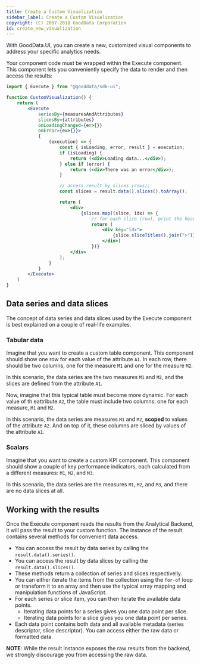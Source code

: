 ```yaml
---
title: Create a Custom Visualization
sidebar_label: Create a Custom Visualization
copyright: (C) 2007-2018 GoodData Corporation
id: create_new_visualization
---
```


With GoodData.UI, you can create a new, customized visual components to address your specific analytics needs.

Your component code must be wrapped within the Execute component. This component lets you conveniently specify
the data to render and then access the results:

```jsx
import { Execute } from "@gooddata/sdk-ui";

function CustomVisualization() {
    return (
        <Execute
            seriesBy={measuresAndAttributes}
            slicesBy={attributes}
            onLoadingChanged={e=>{}}
            onError={e=>{}}>
            {
                (execution) => {
                    const { isLoading, error, result } = execution;
                    if (isLoading) {
                        return (<div>Loading data...</div>);
                    } else if (error) {
                        return (<div>There was an error</div>);
                    }

                    // access result by slices (rows);
                    const slices = result.data().slices().toArray();

                    return (
                        <div>
                            {slices.map((slice, idx) => {
                                // for each slice (row), print the header and then the actual formatted data points
                                return (
                                    <div key="idx">
                                        {slice.sliceTitles().join(">")} - {slice.dataPoints().map(dp => dp.formattedValue())}
                                    </div>)
                                })}
                        </div>
                    );
                }
            }
        </Execute>
    )
}
```

## Data series and data slices

The concept of data series and data slices used by the Execute component is best explained on a couple of real-life examples.

### Tabular data

Imagine that you want to create a custom table component. This component should show one row for each value of the
attribute `A1`. In each row, there should be two columns, one for the measure `M1` and one for the measure `M2`.

In this scenario, the data series are the two measures `M1` and `M2`, and the slices are defined from the attribute `A1`.

Now, imagine that this typical table must become more dynamic. For each value of th eattribute `A2`, the table must include two columns: one for each measure, `M1` and `M2`.

In this scenario, the data series are measures `M1` and `M2`, **scoped** to values of the attribute `A2`. And on top of it,
these columns are sliced by values of the attribute `A1`.

### Scalars

Imagine that you want to create a custom KPI component. This component should show a couple of key performance indicators,
each calculated from a different measures: `M1`, `M2`, and `M3`.

In this scenario, the data series are the measures `M1`, `M2`, and `M3`, and there are no data slices at all.

## Working with the results

Once the Execute component reads the results from the Analytical Backend, it will pass the result to your custom function.
The instance of the result contains several methods for convenient data access.

  -  You can access the result by data series by calling the `result.data().series()`.
  -  You can access the result by data slices by calling the `result.data().slices()`.
  -  These methods return a collection of series and slices respectivelly.
  -  You can either iterate the items from the collection using the `for-of` loop or transform it to an array and then use the typical array mapping and manipulation functions of JavaScript.
  -  For each series or slice item, you can then iterate the available data points.
     -  Iterating data points for a series gives you one data point per slice.
     -  Iterating data points for a slice gives you one data point per series.
  -  Each data point contains both data and all available metadata (series descriptor, slice descriptor). You can
     access either the raw data or formatted data.

**NOTE**: While the result instance exposes the raw results from the backend, we strongly discourage you from accessing
the raw data.
